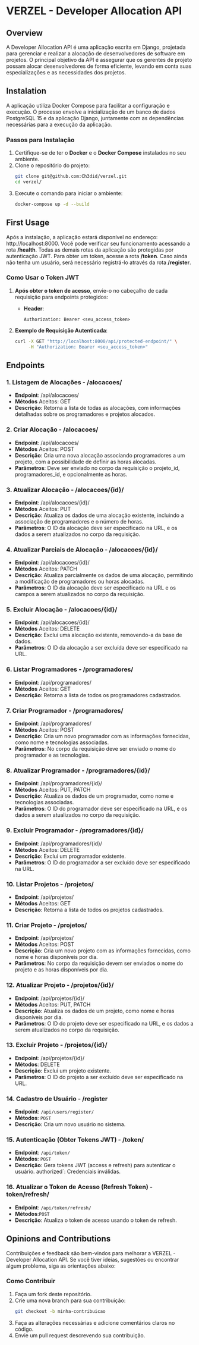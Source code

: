 # VERZEL - **Developer Allocation API**  

## Overview
A Developer Allocation API é uma aplicação escrita em Django, projetada para gerenciar e realizar a alocação de desenvolvedores de software em projetos. 
O principal objetivo da API é assegurar que os gerentes de projeto possam alocar desenvolvedores de forma eficiente, levando em conta suas especializações e as necessidades dos projetos.

## Instalation
A aplicação utiliza Docker Compose para facilitar a configuração e execução. O processo envolve a inicialização de um banco de dados PostgreSQL 15 e da aplicação Django, juntamente com as dependências necessárias para a execução da aplicação.

### Passos para Instalação
1. Certifique-se de ter o **Docker** e o **Docker Compose** instalados no seu ambiente.
2. Clone o repositório do projeto:
   ```bash
   git clone git@github.com:Ch3did/verzel.git
   cd verzel/
3. Execute o comando para iniciar o ambiente:
   ```bash
   docker-compose up -d --build


## First Usage 

Após a instalação, a aplicação estará disponível no endereço: http://localhost:8000. Você pode verificar seu funcionamento acessando a rota **/health**. Todas as demais rotas da aplicação são protegidas por autenticação JWT. Para obter um token, acesse a rota **/token**. Caso ainda não tenha um usuário, será necessário registrá-lo através da rota **/register**.

### **Como Usar o Token JWT**

1. **Após obter o token de acesso**, envie-o no cabeçalho de cada requisição para endpoints protegidos:
   - **Header**:
     ```
     Authorization: Bearer <seu_access_token>
     ```

2. **Exemplo de Requisição Autenticada**:
   ```bash
   curl -X GET "http://localhost:8000/api/protected-endpoint/" \
        -H "Authorization: Bearer <seu_access_token>"
   ```

## Endpoints


### 1. Listagem de Alocações - /alocacoes/

- **Endpoint**: /api/alocacoes/
- **Métodos** Aceitos: GET
- **Descrição**: Retorna a lista de todas as alocações, com informações detalhadas sobre os programadores e projetos alocados.

### 2. Criar Alocação - /alocacoes/

- **Endpoint**: /api/alocacoes/
- **Métodos** Aceitos: POST
- **Descrição**: Cria uma nova alocação associando programadores a um projeto, com a possibilidade de definir as horas alocadas.
- **Parâmetros**: Deve ser enviado no corpo da requisição o projeto_id, programadores_id, e opcionalmente as horas.

### 3. Atualizar Alocação - /alocacoes/{id}/

- **Endpoint**: /api/alocacoes/{id}/
- **Métodos** Aceitos: PUT
- **Descrição**: Atualiza os dados de uma alocação existente, incluindo a associação de programadores e o número de horas.
- **Parâmetros**: O ID da alocação deve ser especificado na URL, e os dados a serem atualizados no corpo da requisição.

### 4. Atualizar Parciais de Alocação - /alocacoes/{id}/

- **Endpoint**: /api/alocacoes/{id}/
- **Métodos** Aceitos: PATCH
- **Descrição**: Atualiza parcialmente os dados de uma alocação, permitindo a modificação de programadores ou horas alocadas.
- **Parâmetros**: O ID da alocação deve ser especificado na URL e os campos a serem atualizados no corpo da requisição.

### 5. Excluir Alocação - /alocacoes/{id}/

- **Endpoint**: /api/alocacoes/{id}/
- **Métodos** Aceitos: DELETE
- **Descrição**: Exclui uma alocação existente, removendo-a da base de dados.
- **Parâmetros**: O ID da alocação a ser excluída deve ser especificado na URL.

### 6. Listar Programadores - /programadores/

- **Endpoint**: /api/programadores/
- **Métodos** Aceitos: GET
- **Descrição**: Retorna a lista de todos os programadores cadastrados.

### 7. Criar Programador - /programadores/

- **Endpoint**: /api/programadores/
- **Métodos** Aceitos: POST
- **Descrição**: Cria um novo programador com as informações fornecidas, como nome e tecnologias associadas.
- **Parâmetros**: No corpo da requisição deve ser enviado o nome do programador e as tecnologias.

### 8. Atualizar Programador - /programadores/{id}/

- **Endpoint**: /api/programadores/{id}/
- **Métodos** Aceitos: PUT, PATCH
- **Descrição**: Atualiza os dados de um programador, como nome e tecnologias associadas.
- **Parâmetros**: O ID do programador deve ser especificado na URL, e os dados a serem atualizados no corpo da requisição.

### 9. Excluir Programador - /programadores/{id}/

- **Endpoint**: /api/programadores/{id}/
- **Métodos** Aceitos: DELETE
- **Descrição**: Exclui um programador existente.
- **Parâmetros**: O ID do programador a ser excluído deve ser especificado na URL.

### 10. Listar Projetos - /projetos/

- **Endpoint**: /api/projetos/
- **Métodos** Aceitos: GET
- **Descrição**: Retorna a lista de todos os projetos cadastrados.

### 11. Criar Projeto - /projetos/

- **Endpoint**: /api/projetos/
- **Métodos** Aceitos: POST
- **Descrição**: Cria um novo projeto com as informações fornecidas, como nome e horas disponíveis por dia.
- **Parâmetros**: No corpo da requisição devem ser enviados o nome do projeto e as horas disponíveis por dia.

### 12. Atualizar Projeto - /projetos/{id}/

- **Endpoint**: /api/projetos/{id}/
- **Métodos** Aceitos: PUT, PATCH
- **Descrição**: Atualiza os dados de um projeto, como nome e horas disponíveis por dia.
- **Parâmetros**: O ID do projeto deve ser especificado na URL, e os dados a serem atualizados no corpo da requisição.

### 13. Excluir Projeto - /projetos/{id}/

- **Endpoint**: /api/projetos/{id}/
- **Métodos**: DELETE
- **Descrição**: Exclui um projeto existente.
- **Parâmetros**: O ID do projeto a ser excluído deve ser especificado na URL.

### 14. Cadastro de Usuário - /register

- **Endpoint**: `/api/users/register/`
- **Métodos**: `POST`
- **Descrição**: Cria um novo usuário no sistema.

### 15. Autenticação (Obter Tokens JWT) - /token/

- **Endpoint**: `/api/token/`
- **Métodos**: `POST`
- **Descrição**: Gera tokens JWT (access e refresh) para autenticar o usuário.
authorized`: Credenciais inválidas.

### 16. Atualizar o Token de Acesso (Refresh Token) - token/refresh/

- **Endpoint**: `/api/token/refresh/`
- **Métodos**:`POST`
- **Descrição**: Atualiza o token de acesso usando o token de refresh.


## Opinions and Contributions

Contribuições e feedback são bem-vindos para melhorar a VERZEL - Developer Allocation API. Se você tiver ideias, sugestões ou encontrar algum problema, siga as orientações abaixo:

### Como Contribuir
1. Faça um fork deste repositório.
2. Crie uma nova branch para sua contribuição:
   ```bash
   git checkout -b minha-contribuicao
   ```
3. Faça as alterações necessárias e adicione comentários claros no código.
4. Envie um pull request descrevendo sua contribuição.
